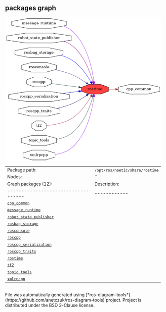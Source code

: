 <!--
File was automatically generated using 'ros-diagram-tools' project.
Project is distributed under the BSD 3-Clause license.
-->

## packages graph

[![rostime](rostime.png "rostime")](rostime.png)

|     |     |
| --- | --- |
| Package path: | `/opt/ros/noetic/share/rostime` |
| Nodes: | `` |
| Graph packages (12): | Description: |
| ----------------------------------- | ------------ |
| [`cpp_common`](cpp_common.html) |  |
| [`message_runtime`](message_runtime.html) |  |
| [`robot_state_publisher`](robot_state_publisher.html) |  |
| [`rosbag_storage`](rosbag_storage.html) |  |
| [`rosconsole`](rosconsole.html) |  |
| [`roscpp`](roscpp.html) |  |
| [`roscpp_serialization`](roscpp_serialization.html) |  |
| [`roscpp_traits`](roscpp_traits.html) |  |
| [`rostime`](rostime.html) |  |
| [`tf2`](tf2.html) |  |
| [`topic_tools`](topic_tools.html) |  |
| [`xmlrpcpp`](xmlrpcpp.html) |  |


</br>
File was automatically generated using [*ros-diagram-tools*](https://github.com/anetczuk/ros-diagram-tools) project.
Project is distributed under the BSD 3-Clause license.
